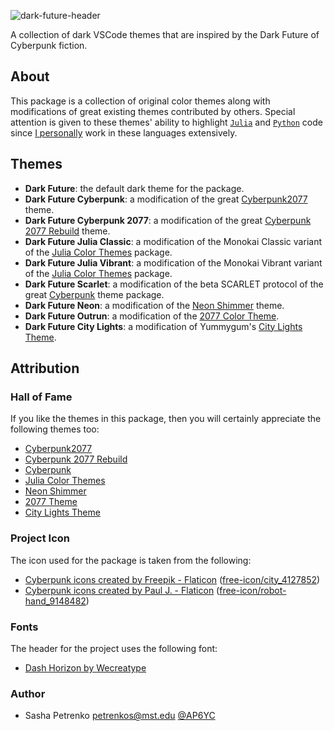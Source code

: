 ![dark-future-header](https://github.com/AP6YC/FileStorage/blob/main/dark-future/header.png?raw=true)

A collection of dark VSCode themes that are inspired by the Dark Future of Cyberpunk fiction.

[link-julia]: https://julialang.org/
[link-python]: https://www.python.org/
[github-personal]: https://github.com/AP6YC

## About

This package is a collection of original color themes along with modifications of great existing themes contributed by others.
Special attention is given to these themes' ability to highlight [`Julia`][link-julia] and [`Python`][link-python] code since [I personally][github-personal] work in these languages extensively.

## Themes

[link-cyberpunk2077]: https://github.com/jwsandeman/cyberpunk2077-theme
[link-cyberpunk2077-rebuild]: https://github.com/carlos18mz/Cyberpunk-2077-rebuild
[link-julia-colors]: https://github.com/CameronBieganek/julia-color-themes
[link-cyberpunk]: https://github.com/prometheux-ar/cyberpunk
[link-neon]: https://github.com/Pipe-Runner-Lab/neon-shimmer
[link-2077]: https://github.com/endormi/vscode-2077-theme
[link-city-lights]: https://github.com/Yummygum/city-lights-syntax-vsc

- **Dark Future**: the default dark theme for the package.
- **Dark Future Cyberpunk**: a modification of the great [Cyberpunk2077][link-cyberpunk2077] theme.
- **Dark Future Cyberpunk 2077**: a modification of the great [Cyberpunk 2077 Rebuild][link-cyberpunk2077-rebuild] theme.
- **Dark Future Julia Classic**: a modification of the Monokai Classic variant of the [Julia Color Themes][link-julia-colors] package.
- **Dark Future Julia Vibrant**: a modification of the Monokai Vibrant variant of the [Julia Color Themes][link-julia-colors] package.
- **Dark Future Scarlet**: a modification of the beta SCARLET protocol of the great [Cyberpunk][link-cyberpunk] theme package.
- **Dark Future Neon**: a modification of the [Neon Shimmer][link-neon] theme.
- **Dark Future Outrun**: a modification of the [2077 Color Theme][link-2077].
- **Dark Future City Lights**: a modification of Yummygum's [City Lights Theme][link-city-lights].

## Attribution

### Hall of Fame

If you like the themes in this package, then you will certainly appreciate the following themes too:

- [Cyberpunk2077][link-cyberpunk2077]
- [Cyberpunk 2077 Rebuild][link-cyberpunk2077-rebuild]
- [Cyberpunk][link-cyberpunk]
- [Julia Color Themes][link-julia-colors]
- [Neon Shimmer][link-neon]
- [2077 Theme][link-2077]
- [City Lights Theme][link-city-lights]

### Project Icon

The icon used for the package is taken from the following:

- [Cyberpunk icons created by Freepik - Flaticon](https://www.flaticon.com/free-icons/cyberpunk) ([free-icon/city_4127852](https://www.flaticon.com/free-icon/city_4127852))
- [Cyberpunk icons created by Paul J. - Flaticon](https://www.flaticon.com/free-icons/cyberpunk) ([free-icon/robot-hand_9148482](https://www.flaticon.com/free-icon/robot-hand_9148482))

### Fonts

The header for the project uses the following font:

- [Dash Horizon by Wecreatype](https://www.fontspace.com/dash-horizon-font-f53768)

### Author

- Sasha Petrenko <petrenkos@mst.edu> [@AP6YC][github-personal]
